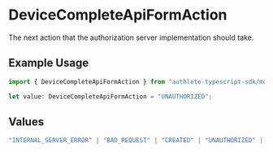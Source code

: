 # DeviceCompleteApiFormAction

The next action that the authorization server implementation should take.


## Example Usage

```typescript
import { DeviceCompleteApiFormAction } from "authlete-typescript-sdk/models/operations";

let value: DeviceCompleteApiFormAction = "UNAUTHORIZED";
```

## Values

```typescript
"INTERNAL_SERVER_ERROR" | "BAD_REQUEST" | "CREATED" | "UNAUTHORIZED" | "FORBIDDEN" | "JSON" | "JWT" | "OK"
```